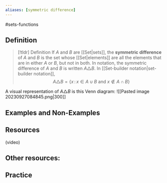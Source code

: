 ```yaml
---
aliases: [symmetric difference]
--- 
```


#sets-functions 

## Definition 

> [!tldr] Definition
> If $A$ and $B$ are [[Set|sets]], the **symmetric difference** of $A$ and $B$ is the set whose [[Set|elements]] are all the elements that are in either $A$ or $B$, but not in both. In notation, the symmetric difference of $A$ and $B$ is written $A \triangle B$. In [[Set-builder notation|set-builder notation]], 
> $$A \triangle B = \{ x \, : \, x \in A \cup B \ \text{and} \ x \not \in A \cap B\}$$

A visual representation of $A \triangle B$ is this Venn diagram: 
![[Pasted image 20230927084845.png|300]]

## Examples and Non-Examples

## Resources 

(video)

Other resources: 
- 

## Practice 
